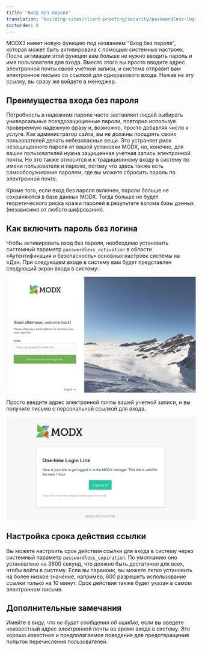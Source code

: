 ```yaml
---
title: "Вход без пароля"
translation: "building-sites/client-proofing/security/passwordless-login/"
sortorder: 0
---
```


MODX3 имеет новую функцию под названием "Вход без пароля", которая может быть активирована с помощью системных настроек. После активации этой функции вам больше не нужно вводить пароль и имя пользователя для входа. Вместо этого вы просто вводите адрес электронной почты своей учетной записи, и система отправит вам электронное письмо со ссылкой для одноразового входа. Нажав на эту ссылку, вы сразу же войдете в менеджер.

## Преимущества входа без пароля

Потребность в надежном пароле часто заставляет людей выбирать универсальные псевдозащищенные пароли, повторно используя проверенную надежную фразу и, возможно, просто добавляя число к услуге. Как администратор сайта, вы не должны поощрять своих пользователей делать небезопасные вещи. Это устраняет риск незащищенного пароля от вашей установки MODX, но, конечно, для ваших пользователей нужна защищенная учетная запись электронной почты. Но это также относится и к традиционному входу в систему по имени пользователя и паролю, потому что здесь также есть самообслуживание паролем, где вы можете сбросить пароль по электронной почте.

Кроме того, если вход без пароля включен, пароли больше не сохраняются в базе данных MODX. Тогда больше не будет теоретического риска кражи паролей в результате взлома базы данных (независимо от любого шифрования).

## Как включить пароль без логина

Чтобы активировать вход без пароля, необходимо установить системный параметр `passwordless_activation` в области «Аутентификация и безопасность» основных настроек системы на «Да». При следующем входе в систему вам будет представлен следующий экран входа в систему:

![](passwordless-login-screen.jpg)

Просто введите адрес электронной почты вашей учетной записи, и вы получите письмо с персональной ссылкой для входа.

![](passwordless-email.png)

## Настройка срока действия ссылки

Вы можете настроить срок действия ссылки для входа в систему через системный параметр `passwordless_expiration`. По умолчанию оно установлено на 3600 секунд, что должно быть достаточно для всех, чтобы войти в систему. Если вы параноик, вы можете легко установить на более низкое значение, например, 600 разрешить использование ссылки только на 10 минут. Срок действия также будет указан в самом электронном письме.

## Дополнительные замечания

Имейте в виду, что _не будет сообщения об ошибке_, если вы введете неизвестный адрес электронной почты во время входа в систему. Это хорошо известное и предполагаемое поведение для предотвращения попыток перечисления пользователей.

